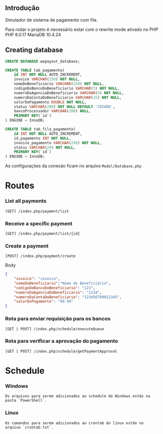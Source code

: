 ## Introdução
Simulador de sistema de pagamento com fila.


Para rodar o projeto é necessário estar com o rewrite mode ativado no PHP
PHP 8.0.17
MariaDB 10.4.24

## Creating database

```sql
CREATE DATABASE wepayout_database;
````
```sql
CREATE TABLE tab_pagamento(
    id INT NOT NULL AUTO_INCREMENT,
    invoice VARCHAR(250) NOT NULL,
    nomeDoBeneficiario VARCHAR(250) NOT NULL,
    codigoDoBancoDoBeneficiario VARCHAR(3) NOT NULL,
    numeroDaAgenciaDoBeneficiario VARCHAR(4) NOT NULL,
    numeroDaContaDoBeneficiario VARCHAR(15) NOT NULL,
    valorDoPagamento DOUBLE NOT NULL,
    status VARCHAR(200) NOT NULL DEFAULT 'CRIADO',
    bancoProcessador VARCHAR(200) NULL,
    PRIMARY KEY(`id`)
) ENGINE = InnoDB;

CREATE TABLE tab_fila_pagamento(
    id INT NOT NULL AUTO_INCREMENT,
    id_pagamento INT NOT NULL,
    invoice_pagamento VARCHAR(250) NOT NULL,
    status VARCHAR(20) NOT NULL,
    PRIMARY KEY(`id`)
) ENGINE = InnoDB;
```

As configurações da conexão ficam no arquivo `Model/Database.php`

# Routes


### List all payments
```
[GET] /index.php/payment/list
```

### Receive a specific payment
```
[GET] /index.php/payment/list/{id}
```

### Create a payment
```
[POST] /index.php/payment/create
```
Body
```json
{
	"invoice": "invoice",
	"nomeDoBeneficiario":"Nome do Beneficiário",
	"codigoDoBancoDoBeneficiario": "123",
	"numeroDaAgenciaDoBeneficiario": "1234",
	"numeroDaContaDoBeneficiario": "123456789012345",
	"valorDoPagamento": "99.99"
}
```

### Rota para enviar requisição para os bancos
```
[GET | POST] /index.php/schedule/executeQueue
```

### Rota para verificar a aprovação do pagamento
```
[GET | POST] /index.php/schedule/getPaymentApproval
```

# Schedule
### Windows
    Os arquivos para serem adicionados ao schedule do Windows estão na pasta `PowerShell`.

### Linux
    Os comandos para serem adicionados ao crontab do linux estão no arquivo `crontab.txt`.
